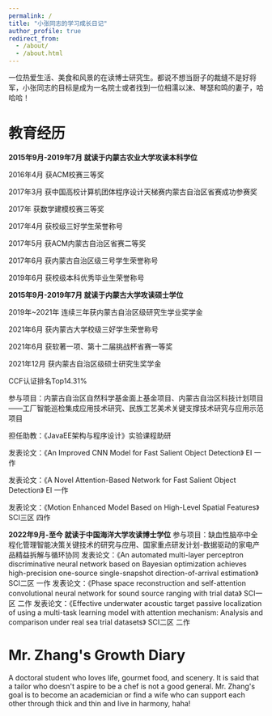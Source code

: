 ```yaml
---
permalink: /
title: "小张同志的学习成长日记"
author_profile: true
redirect_from: 
  - /about/
  - /about.html
---
```


<p>一位热爱生活、美食和风景的在读博士研究生。都说不想当厨子的裁缝不是好将军，小张同志的目标是成为一名院士或者找到一位相濡以沫、琴瑟和鸣的妻子，哈哈哈！</p>

教育经历
======
**2015年9月-2019年7月 就读于内蒙古农业大学攻读本科学位**
<p>2016年4月 获ACM校赛三等奖</p>
<p>2017年3月 获中国高校计算机团体程序设计天梯赛内蒙古自治区省赛成功参赛奖</p>
<p>2017年 获数学建模校赛三等奖</p>
<p>2017年4月 获校级三好学生荣誉称号</p>
<p>2017年5月 获ACM内蒙古自治区省赛二等奖</p>
<p>2017年6月 获内蒙古自治区级三号学生荣誉称号</p> 
<p>2019年6月 获校级本科优秀毕业生荣誉称号</p>

**2015年9月-2019年7月 就读于内蒙古大学攻读硕士学位**
<p>2019年~2021年 连续三年获内蒙古自治区级研究生学业奖学金</p>
<p>2021年6月 获内蒙古大学校级三好学生荣誉称号</p>
<p>2021年6月 获软著一项、第十二届挑战杯省赛一等奖</p>
<p>2021年12月 获内蒙古自治区级硕士研究生奖学金</p>
<p>CCF认证排名Top14.31%</p>
<p>参与项目：内蒙古自治区自然科学基金面上基金项目、内蒙古自治区科技计划项目——工厂智能巡检集成应用技术研究、民族工艺美术关键支撑技术研究与应用示范项目</p>
<p>担任助教：《JavaEE架构与程序设计》实验课程助研</p>
<p>发表论文：《An Improved CNN Model for Fast Salient Object Detection》 EI 一作</p>
<p>发表论文：《A Novel Attention-Based Network for Fast Salient Object Detection》 EI 一作</p>
<p>发表论文：《Motion Enhanced Model Based on High-Level Spatial Features》 SCI三区 四作</p>

**2022年9月-至今 就读于中国海洋大学攻读博士学位**
参与项目：缺血性脑卒中全程化管理智能决策关键技术的研究与应用、国家重点研发计划-数据驱动的家电产品精益拆解与循环协同
发表论文：《An automated multi-layer perceptron discriminative neural network based on Bayesian optimization achieves high-precision one-source single-snapshot direction-of-arrival estimation》 SCI二区 一作
发表论文：《Phase space reconstruction and self-attention convolutional neural network for sound source ranging with trial data》 SCI一区 二作
发表论文：《Effective underwater acoustic target passive localization of using a multi-task learning model with attention mechanism: Analysis and comparison under real sea trial datasets》 SCI二区 二作



Mr. Zhang's Growth Diary
======
<p>A doctoral student who loves life, gourmet food, and scenery. It is said that a tailor who doesn't aspire to be a chef is not a good general. Mr. Zhang's goal is to become an academician or find a wife who can support each other through thick and thin and live in harmony, haha!</p>
